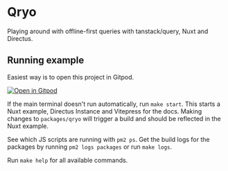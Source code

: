 # Qryo

Playing around with offline-first queries with tanstack/query, Nuxt and Directus.

## Running example

Easiest way is to open this project in Gitpod. 

[![Open in Gitpod](https://gitpod.io/button/open-in-gitpod.svg)](https://gitpod.io/#https://github.com/ctholho/qryo)

If the main terminal doesn't run automatically, run `make start`.
This starts a Nuxt example, Directus Instance and Vitepress for the docs.
Making changes to `packages/qryo` will trigger a build and should be reflected in the Nuxt example.

See which JS scripts are running with `pm2 ps`. Get the build logs for the packages by running `pm2 logs packages`
or run `make logs`.

Run `make help` for all available commands.

